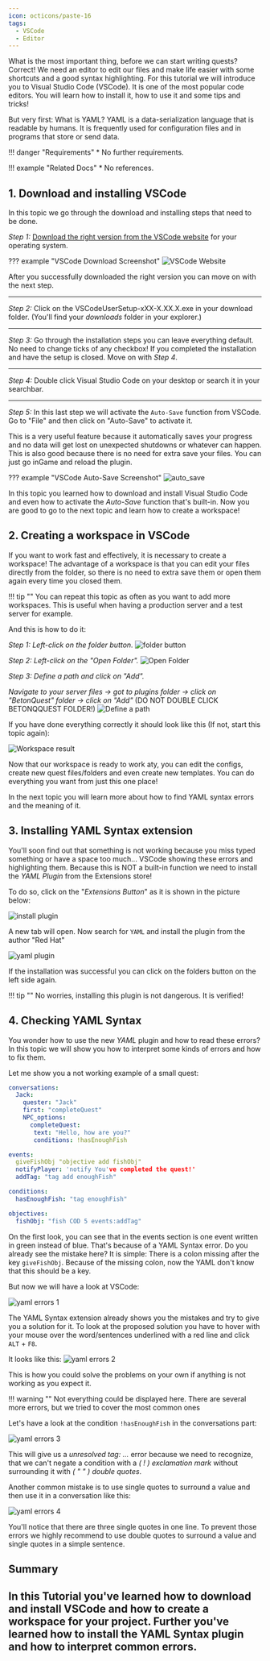 ```yaml
---
icon: octicons/paste-16
tags:
  - VSCode
  - Editor
---
```


What is the most important thing, before we can start writing quests?
Correct! We need an editor to edit our files and make life easier with some shortcuts
and a good syntax highlighting. For this tutorial we will introduce you to
Visual Studio Code (VSCode). It is one of the most popular code editors.
You will learn how to install it, how to use it and some tips and tricks!

But very first: What is YAML?
YAML is a data-serialization language that is readable by humans. It is frequently used for configuration files and in programs that store or send data.

<div class="grid" markdown>
!!! danger "Requirements"
    * No further requirements.

!!! example "Related Docs"
    * No references.
</div>


## 1. Download and installing VSCode

In this topic we go through the download and installing steps that need to be done.

_Step 1:_ [Download the right version from the VSCode website](https://code.visualstudio.com/download) 
for your operating system.

??? example "VSCode Download Screenshot"
    ![VSCode Website](../../_media/content/Tutorials/VSCode-Setup/download_VSCode.png)

After you successfully downloaded the right version you can move on with the next step.

---
_Step 2:_ Click on the VSCodeUserSetup-xXX-X.XX.X.exe in your download folder. (You'll
find your _downloads_ folder in your explorer.)

---
_Step 3:_ Go through the installation steps you can leave everything default. No need to change ticks of any checkbox!
If you completed the installation and have the setup is closed. Move on with _Step 4_.

---
_Step 4:_ Double click Visual Studio Code on your desktop or search it in your searchbar.

---
_Step 5:_ In this last step we will activate the `Auto-Save` function from VSCode.
Go to "File" and then click on "Auto-Save" to activate it.

This is a very useful feature because it automatically saves your progress and no data will
get lost on unexpected shutdowns or whatever can happen.
This is also good because there is no need for extra save your files. You can just
go inGame and reload the plugin.

??? example "VSCode Auto-Save Screenshot"
    ![auto_save](../../_media/content/Tutorials/VSCode-Setup/auto_save.png)
    
In this topic you learned how to download and install Visual Studio Code and even
how to activate the _Auto-Save_ function that's built-in. Now you are good to go
to the next topic and learn how to create a workspace!
    
## 2. Creating a workspace in VSCode

If you want to work fast and effectively, it is necessary to create a workspace!
The advantage of a workspace is that you can edit your files directly from the folder, so
there is no need to extra save them or open them again every time you closed them.

!!! tip ""
    You can repeat this topic as often as you want to add more workspaces.
    This is useful when having a production server and a test server for example.
    

And this is how to do it:

_Step 1: Left-click on the folder button._
![folder button](../../_media/content/Tutorials/VSCode-Setup/creating_workspace_1.png)

_Step 2: Left-click on the "Open Folder"._
![Open Folder](../../_media/content/Tutorials/VSCode-Setup/creating_workspace_2.png)


_Step 3: Define a path and click on "Add"._

_Navigate to your server files -> got to plugins folder -> click on "BetonQuest" folder -> click on "Add"_
(DO NOT DOUBLE CLICK BETONQQUEST FOLDER!)
![Define a path](../../_media/content/Tutorials/VSCode-Setup/creating_workspace_3.png)

If you have done everything correctly it should look like this (If not, start this topic
again):

![Workspace result](../../_media/content/Tutorials/VSCode-Setup/creating_workspace_result.png)

Now that our workspace is ready to work aty, you can edit the configs, create new quest files/folders and
even create new templates. You can do everything you want from just this one place!

In the next topic you will learn more about how to find YAML syntax errors and the meaning of it.

## 3. Installing YAML Syntax extension

You'll soon find out that something is not working because you miss typed something or
have a space too much... VSCode showing these errors and highlighting them.
Because this is NOT a built-in function we need to install the _YAML Plugin_ from the
Extensions store!

To do so, click on the "_Extensions Button_" as it is shown in the picture below:

![install plugin](../../_media/content/Tutorials/VSCode-Setup/plugin_installation.png)

A new tab will open. Now search for `YAML` and install the plugin from the author "Red Hat"

![yaml plugin](../../_media/content/Tutorials/VSCode-Setup/yaml.png)

If the installation was successful you can click on the folders button on the left
side again.

!!! tip ""
    No worries, installing this plugin is not dangerous. It is verified!

## 4. Checking YAML Syntax

You wonder how to use the new _YAML_ plugin and how to read these errors?
In this topic we will show you how to interpret some kinds of errors and how
to fix them.

Let me show you a not working example of a small quest:
```YAML
conversations:
  Jack:
    quester: "Jack"
    first: "completeQuest"
    NPC_options:
      completeQuest:
       text: "Hello, how are you?"
       conditions: !hasEnoughFish

events:
  giveFishObj "objective add fishObj"
  notifyPlayer: 'notify You've completed the quest!'
  addTag: "tag add enoughFish"

conditions:
  hasEnoughFish: "tag enoughFish"

objectives:
  fishObj: "fish COD 5 events:addTag"
```

On the first look, you can see that in the events section is one event written in green instead of blue.
That's because of a YAML Syntax error.
Do you already see the mistake here? It is simple: There is a colon missing after
the key `giveFishObj`. Because of the missing colon, now the YAML don't know that this should be a key.

But now we will have a look at VSCode:

![yaml errors 1](../../_media/content/Tutorials/VSCode-Setup/yaml_errors_1.png)

The YAML Syntax extension already shows you the mistakes and try to give you a solution for
it. To look at the proposed solution you have to hover with your mouse over the word/sentences
underlined with a red line and click `ALT` + `F8`.

It looks like this:
![yaml errors 2](../../_media/content/Tutorials/VSCode-Setup/yaml_errors_2.png)

This is how you could solve the problems on your own if anything is not working as you expect it.

!!! warning ""
    Not everything could be displayed here. There are several more errors, but we
    tried to cover the most common ones

Let's have a look at the condition `!hasEnoughFish` in the conversations part:

![yaml errors 3](../../_media/content/Tutorials/VSCode-Setup/yaml_errors_3.png)

This will give us a _unresolved tag: ..._ error because we need to recognize, that
we can't negate a condition with a _( ! ) exclamation mark_ without surrounding it with _( " " ) double quotes_.

Another common mistake is to use single quotes to surround a value and then use it in a conversation
like this:

![yaml errors 4](../../_media/content/Tutorials/VSCode-Setup/yaml_errors_4.png)

You'll notice that there are three single quotes in one line. To prevent those errors
we highly recommend to use double quotes to surround a value and single quotes in a simple
sentence.
 
## Summary

In this Tutorial you've learned how to download and install VSCode and how to create
a workspace for your project. Further you've learned how to install the YAML Syntax plugin
and how to interpret common errors.
---
